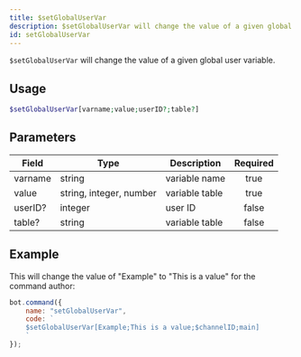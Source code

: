 ```yaml
---
title: $setGlobalUserVar
description: $setGlobalUserVar will change the value of a given global user variable.
id: setGlobalUserVar
---
```


`$setGlobalUserVar` will change the value of a given global user variable.

## Usage

```php
$setGlobalUserVar[varname;value;userID?;table?]
```

## Parameters

| Field   | Type                    | Description    | Required |
|---------|-------------------------|----------------|:--------:|
| varname | string                  | variable name  |   true   |
| value   | string, integer, number | variable table |   true   |
| userID? | integer                 | user ID        |  false   |
| table?  | string                  | variable table |  false   |

## Example

This will change the value of "Example" to "This is a value" for the command author:

```javascript
bot.command({
    name: "setGlobalUserVar",
    code: `
    $setGlobalUserVar[Example;This is a value;$channelID;main]
    `
});
```